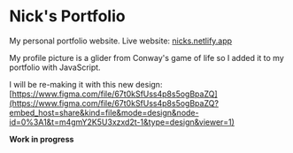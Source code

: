 # Nick's Portfolio
My personal portfolio website.
Live website: [nicks.netlify.app](https://nicks.netlify.app/)

My profile picture is a glider from Conway's game of life so I added it to my portfolio with JavaScript.

I will be re-making it with this new design: [https://www.figma.com/file/67t0kSfUss4p8s5ogBpaZQ](https://www.figma.com/file/67t0kSfUss4p8s5ogBpaZQ?embed_host=share&kind=file&mode=design&node-id=0%3A1&t=m4gmY2K5U3xzxd2t-1&type=design&viewer=1)

**Work in progress**
